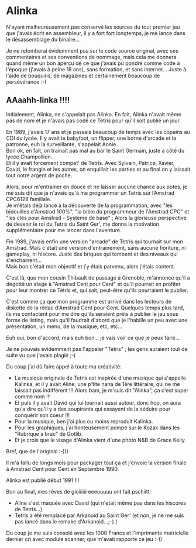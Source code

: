 # Alinka

N'ayant malheureusement pas conservé les sources du tout premier jeu que j'avais écrit en assembleur, il y a fort fort longtemps, je me lance dans le désassemblage du binaire...

Je ne retomberai évidemment pas sur le code source original, avec ses commentaires et ses conventions de nommage, mais cela me donnera quand même un bon aperçu de ce que j'avais pu pondre comme code à l'époque (j'avais à peine 18 ans), sans formation, et sans internet...
Juste à l'aide de bouquins, de magazines et certainement beaucoup de persévérance :-)




## AAaahh-linka !!!!

Initialement, Alinka, ne s'appelait pas Alinka. En fait, Alinka n'avait même pas de nom et je n'avais pas codé ce Tetris pour qu'il soit publié un jour.

En 1989, j'avais 17 ans et je passais beaucoup de temps avec les copains au CDI du lycée. Il y avait le babyfoot, un flipper, une borne d'arcade et la patronne, euh la surveillante, s'appelait Annie.  
Bon ok, en fait, on trainait pas mal au bar le Saint Germain, juste à côté du lycée Champollion.  
Et il y avait forcement compet' de Tetris. Avec Sylvain, Patrice, Xavier, David, le frangin et les autres, on enquillait les parties et au final on y laissait tout notre argent de poche.

Alors, pour m'entrainer en douce et ne laisser aucune chance aux potes, je me suis dit que je n'avais qu'à me programmer un Tetris sur l’Amstrad CPC6128 familiale.  
Je m'étais déjà lancé à la découverte de la programmation, avec "les bidouilles d'Amstrad 100%", "la bible du programmeur de l'Amstrad CPC" et "les clés pour Amstrad - Système de base" ; Alors la glorieuse perspective de devenir le roi du Tetris du Saint Ger', me donna la motivation supplémentaire pour me lancer dans l'aventure.

Fin 1989, j'avais enfin une version "arcade" de Tetris qui tournait sur mon Amstrad. Mais c'était une version d'entrainement, sans aucune fioriture, ni gameplay, ni hiscore. Juste des briques qui tombent et des niveaux qui s'enchainent...  
Mais bon c'était mon objectif et j'y étais parvenu, alors j'étais content.

C'est là, que mon cousin Thibault de passage à Grenoble, m'annonce qu'il a dégotté un stage à "Amstrad Cent pour Cent" et qu'il pourrait en profiter pour leur montrer ce Tétris et, qui sait, peut-être qu'ils pourraient le publier.

C'est comme ça que mon programme est arrivé dans les lecteurs de diskette de la rédac d'Amstrad Cent pour Cent.
Quelques temps plus tard, ils me contactent pour me dire qu'ils seraient prêts à publier le jeu sous forme de listing, mais qu'il faudrait d'abord que je l'habille un peu avec une présentation, un menu, de la musique, etc, etc...

Euh oui, bon d'accord, mais euh bon... je vais voir ce que je peux faire...

Je ne pouvais évidemment pas l'appeler "Tetris" ; les gens auraient tout de suite vu que j'avais plagié ;-)

Du coup j'ai dû faire appel à toute ma créativité:  
- La musique originale de Tetris est inspirée d'une musique qui s'appelle Kalinka, et il y avait Aline, une p'tite nana de 1ère littéraire, qui ne me laissait pas indifférent !!!
Alors bam, je m'suis dit "Alinka", ça c'est super comme nom !!!  
- Et puis il y avait David qui lui tournait aussi autour, donc hop, on aura qu'a dire qu'il y a des soupirants qui essayent de la séduire pour conquérir son coeur !!!
- Pour la musique, ben j'ai plus ou moins reproduit Kalinka.
- Pour les graphiques, j'ai honteusement pompé sur le Kozak dans les "Rubrique à brac" de Gotlib.
- Et je crois que le visage d'Alinka vient d'une photo N&B de Grace Kelly.  

Bref, que de l'original :-)))

Il m'a fallu de longs mois pour packager tout ça et j'envoie la version finale à Amstrad Cent pour Cent en Septembre 1990.

Alinka est publié début 1991 !!!

Bon au final, mes rêves de gloiiiiiireeeuuuuu ont fait pschiitt:
- Aline s'est maquée avec David (qui n'etait même pas dans les hiscores de Tetris...)
- Tetris a été remplacé par Arkanoïd au Saint Ger' (et non, je ne me suis pas lancé dans le remake d'Arkanoid...;-) )

Du coup je me suis consolé avec les 1000 Francs et l'imprimante matricielle dernier cri avec module scanner, que m'avait rapporté ce jeu :-))




